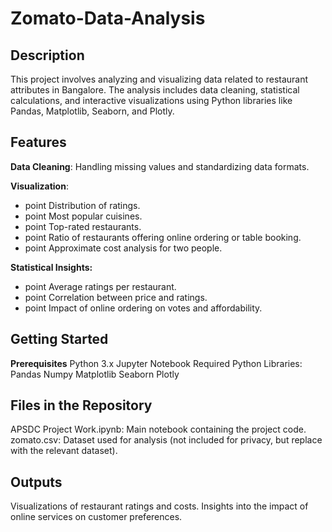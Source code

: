 # Zomato-Data-Analysis

## Description
This project involves analyzing and visualizing data related to restaurant attributes in Bangalore. The analysis includes data cleaning, statistical calculations, and interactive visualizations using Python libraries like Pandas, Matplotlib, Seaborn, and Plotly.

## Features
**Data Cleaning**: Handling missing values and standardizing data formats.

**Visualization**:
- point Distribution of ratings.
- point Most popular cuisines.
- point Top-rated restaurants.
- point Ratio of restaurants offering online ordering or table booking.
- point Approximate cost analysis for two people.

**Statistical Insights:**
- point Average ratings per restaurant.
- point Correlation between price and ratings.
- point Impact of online ordering on votes and affordability.

## Getting Started
**Prerequisites**
Python 3.x
Jupyter Notebook
Required Python Libraries:
Pandas
Numpy
Matplotlib
Seaborn
Plotly

## Files in the Repository
APSDC Project Work.ipynb: Main notebook containing the project code.
zomato.csv: Dataset used for analysis (not included for privacy, but replace with the relevant dataset).

## Outputs
Visualizations of restaurant ratings and costs.
Insights into the impact of online services on customer preferences.
